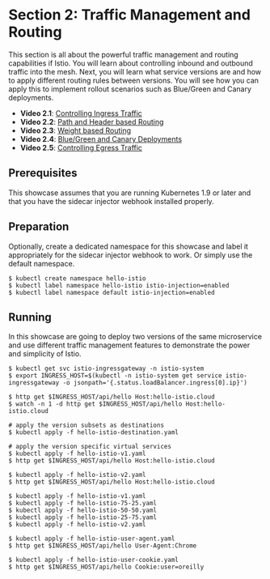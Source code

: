 # Section 2: Traffic Management and Routing

This section is all about the powerful traffic management and routing capabilities if Istio. You will learn about controlling inbound and outbound traffic into the mesh. Next, you will learn what service versions are and how to apply different routing rules between versions. You will see how you can apply this to implement rollout scenarios such as Blue/Green and Canary deployments.

- **Video 2.1**: [Controlling Ingress Traffic](video-2.1.md)
- **Video 2.2**: [Path and Header based Routing](video-2.2.md)
- **Video 2.3**: [Weight based Routing](video-2.3.md)
- **Video 2.4**: [Blue/Green and Canary Deployments](video-2.4.md)
- **Video 2.5**: [Controlling Egress Traffic](video-2.5.md)

## Prerequisites

This showcase assumes that you are running Kubernetes 1.9 or later and that you have
the sidecar injector webhook installed properly.

## Preparation

Optionally, create a dedicated namespace for this showcase and label it appropriately
for the sidecar injector webhook to work. Or simply use the default namespace.

```
$ kubectl create namespace hello-istio
$ kubectl label namespace hello-istio istio-injection=enabled
$ kubectl label namespace default istio-injection=enabled
```

## Running

In this showcase are going to deploy two versions of the same microservice and
use different traffic management features to demonstrate the power and simplicity
of Istio.

```
$ kubectl get svc istio-ingressgateway -n istio-system
$ export INGRESS_HOST=$(kubectl -n istio-system get service istio-ingressgateway -o jsonpath='{.status.loadBalancer.ingress[0].ip}')

$ http get $INGRESS_HOST/api/hello Host:hello-istio.cloud
$ watch -n 1 -d http get $INGRESS_HOST/api/hello Host:hello-istio.cloud

# apply the version subsets as destinations
$ kubectl apply -f hello-istio-destination.yaml

# apply the version specific virtual services
$ kubectl apply -f hello-istio-v1.yaml
$ http get $INGRESS_HOST/api/hello Host:hello-istio.cloud

$ kubectl apply -f hello-istio-v2.yaml
$ http get $INGRESS_HOST/api/hello Host:hello-istio.cloud

$ kubectl apply -f hello-istio-v1.yaml
$ kubectl apply -f hello-istio-75-25.yaml
$ kubectl apply -f hello-istio-50-50.yaml
$ kubectl apply -f hello-istio-25-75.yaml
$ kubectl apply -f hello-istio-v2.yaml

$ kubectl apply -f hello-istio-user-agent.yaml
$ http get $INGRESS_HOST/api/hello User-Agent:Chrome

$ kubectl apply -f hello-istio-user-cookie.yaml
$ http get $INGRESS_HOST/api/hello Cookie:user=oreilly
```
